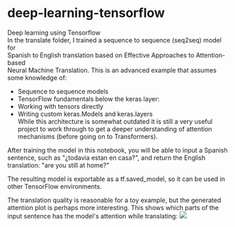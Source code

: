 # deep-learning-tensorflow
Deep learning using Tensorflow<br> 
In the translate folder, I trained a sequence to sequence (seq2seq) model for<br> Spanish to English translation based on Effective Approaches to Attention-based <br>Neural Machine Translation. This is an advanced example that assumes some knowledge of:
* Sequence to sequence models<br>
* TensorFlow fundamentals below the keras layer:<br>
* Working with tensors directly<br>
* Writing custom keras.Models and keras.layers<br>
While this architecture is somewhat outdated it is still a very useful project to work through to get a deeper understanding of attention mechanisms (before going on to Transformers).

After training the model in this notebook, you will be able to input a Spanish sentence, such as "¿todavia estan en casa?", and return the English translation: "are you still at home?"

The resulting model is exportable as a tf.saved_model, so it can be used in other TensorFlow environments.

The translation quality is reasonable for a toy example, but the generated attention plot is perhaps more interesting. This shows which parts of the input sentence has the model's attention while translating:
<image src="translation/image.png">